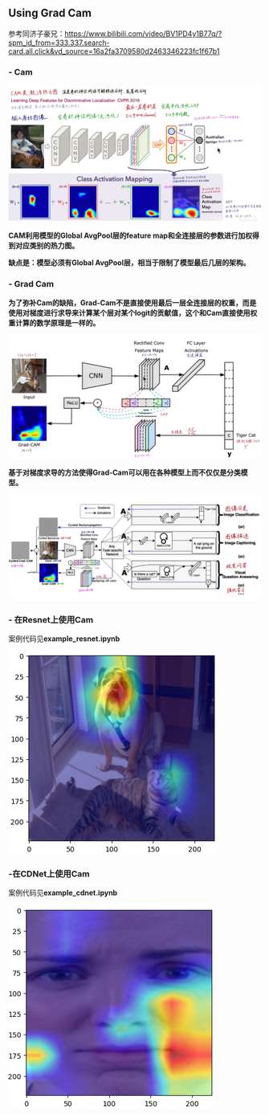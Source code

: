 ## Using Grad Cam



参考同济子豪兄：https://www.bilibili.com/video/BV1PD4y1B77q/?spm_id_from=333.337.search-card.all.click&vd_source=16a2fa3709580d2463346223fc1f67b1

### - Cam

![image-20240613165758084](tutorial.assets/image-20240613165758084.png)

**CAM利用模型的Global AvgPool层的feature map和全连接层的参数进行加权得到对应类别的热力图。**

**缺点是：模型必须有Global AvgPool层，相当于限制了模型最后几层的架构。**





### - Grad Cam

**为了弥补Cam的缺陷，Grad-Cam不是直接使用最后一层全连接层的权重，而是使用对梯度进行求导来计算某个层对某个logit的贡献值，这个和Cam直接使用权重计算的数学原理是一样的。**

![image-20240613170341747](tutorial.assets/image-20240613170341747.png)

**基于对梯度求导的方法使得Grad-Cam可以用在各种模型上而不仅仅是分类模型。**

![image-20240613170541017](tutorial.assets/image-20240613170541017.png)



### - 在Resnet上使用Cam

案例代码见**example_resnet.ipynb**

![image-20240614154341577](README.assets/image-20240614154341577.png)





### -在CDNet上使用Cam

案例代码见**example_cdnet.ipynb**

![image-20240614154357297](README.assets/image-20240614154357297.png)

